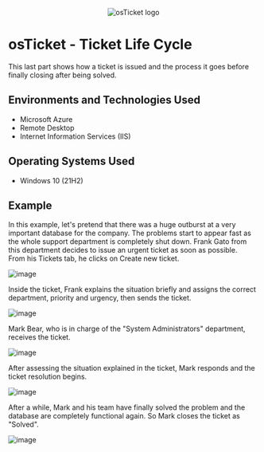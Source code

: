 <p align="center">
<img src="https://i.imgur.com/Clzj7Xs.png" alt="osTicket logo"/>
</p>

<h1>osTicket - Ticket Life Cycle</h1>
This last part shows how a ticket is issued and the process it goes before finally closing after being solved.<br />

<h2>Environments and Technologies Used</h2>

- Microsoft Azure 
- Remote Desktop
- Internet Information Services (IIS)

<h2>Operating Systems Used </h2>

- Windows 10</b> (21H2)
<h2>Example</h2>
<p>
  In this example, let's pretend that there was a huge outburst at a very important database for the company. The problems start to appear fast as the whole support department is completely shut down. Frank Gato from this department decides to issue an urgent ticket as soon as possible.<br>
  From his Tickets tab, he clicks on Create new ticket.
</p>
<p>

  ![image](https://github.com/DsosaH/osticket-lifecycle/assets/148100125/10449675-0128-4cc0-b47e-77c260d1fd9d)

</p>
<p>
  Inside the ticket, Frank explains the situation briefly and assigns the correct department, priority and urgency, then sends the ticket. 
</p>
<p>

 ![image](https://github.com/DsosaH/osticket-lifecycle/assets/148100125/b10802ec-0d89-4ed0-91ab-3e1578b2a280)


</p>
<p>
  Mark Bear, who is in charge of the "System Administrators" department, receives the ticket.

  ![image](https://github.com/DsosaH/osticket-lifecycle/assets/148100125/42f17304-a97a-472d-ad7b-119e0105f578)

</p>
<p>
  After assessing the situation explained in the ticket, Mark responds and the ticket resolution begins.
  
  ![image](https://github.com/DsosaH/osticket-lifecycle/assets/148100125/e1309b99-6dc4-4547-bc80-da6c4c573694)

</p>
<p>
  After a while, Mark and his team have finally solved the problem and the database are completely functional again. So Mark closes the ticket as "Solved".
  
  ![image](https://github.com/DsosaH/osticket-lifecycle/assets/148100125/550d4bd7-7cad-4bf0-9ecb-85a5526358cd)

</p>
